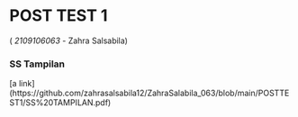 <h1> POST TEST 1 </h1>
(<i> 2109106063 </i> - Zahra Salsabila)

<h3> SS Tampilan </h3>
[a link](https://github.com/zahrasalsabila12/ZahraSalabila_063/blob/main/POSTTEST1/SS%20TAMPILAN.pdf)
